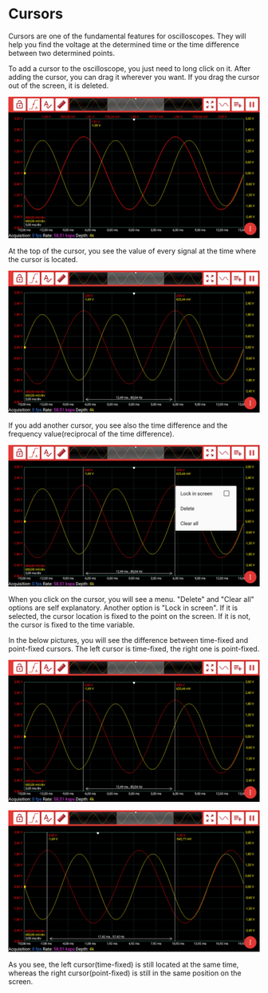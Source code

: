 # Cursors

Cursors are one of the fundamental features for oscilloscopes. They will help you find the voltage at the determined time or the time difference between two determined points.

To add a cursor to the oscilloscope, you just need to long click on it. After adding the cursor, you can drag it wherever you want. If you drag the cursor out of the screen, it is deleted.

![](../../../../../.gitbook/assets/image%20%28162%29.png)

At the top of the cursor, you see the value of every signal at the time where the cursor is located. 

![](../../../../../.gitbook/assets/image%20%28163%29.png)

If you add another cursor, you see also the time difference and the frequency value\(reciprocal of the time difference\).

![](../../../../../.gitbook/assets/image%20%28164%29.png)

When you click on the cursor, you will see a menu. "Delete" and "Clear all" options are self explanatory. Another option is "Lock in screen". If it is selected, the cursor location is fixed to the point on the screen. If it is not,  the cursor is fixed to the time variable. 

In the below pictures, you will see the difference between time-fixed and point-fixed cursors. The left cursor is time-fixed, the right one is point-fixed.

![](../../../../../.gitbook/assets/image%20%28163%29.png)

![](../../../../../.gitbook/assets/image%20%2886%29.png)

As you see, the left cursor\(time-fixed\) is still located at the same time, whereas the right cursor\(point-fixed\) is still in the same position on the screen.




